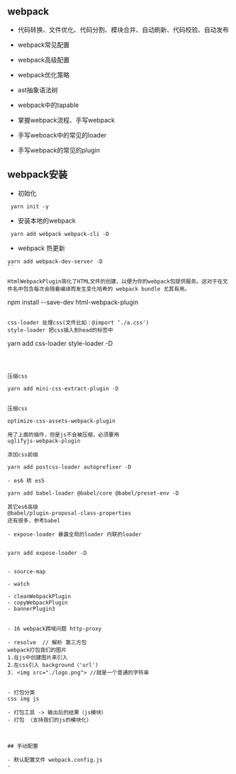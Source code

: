 
## webpack

- 代码转换、文件优化、代码分割、模块合并、自动刷新、代码校验、自动发布


- webpack常见配置
- webpack高级配置
- webpack优化策略
- ast抽象语法树
- webpack中的tapable
- 掌握webpack流程、手写webpack
- 手写weboack中的常见的loader
- 手写webpack的常见的plugin

## webpack安装

- 初始化
  
```
 yarn init -y
```

- 安装本地的webpack
  
```
 yarn add webpack webpack-cli -D
```

- webpack 热更新

```
yarn add webpack-dev-server -D
``

HtmlWebpackPlugin简化了HTML文件的创建，以便为你的webpack包提供服务。这对于在文件名中包含每次会随着编译而发生变化哈希的 webpack bundle 尤其有用。

```
 npm install --save-dev html-webpack-plugin
```

css-loader 处理css(文件比如：@import ‘./a.css')
style-loader 把css插入到head的标签中

```
yarn add css-loader style-loader -D
```



压缩css

yarn add mini-css-extract-plugin -D


压缩css

optimize-css-assets-webpack-plugin

用了上面的插件，但是js不会被压缩，必须要用
uglifyjs-webpack-plugin

添加css前缀

yarn add postcss-loader autoprefixer -D

- es6 转 es5

yarn add babel-loader @babel/core @babel/preset-env -D

其它es6高级
@babel/plugin-proposal-class-properties
还有很多，参考babel

- expose-loader 暴露全局的loader 内联的loader


yarn add expose-loader -D


- source-map

- watch

- cleanWebpackPlugin
- copyWebpackPlugin
- bannerPlugin3


- 16 webpack跨域问题 http-proxy

- resolve  // 解析 第三方包 
webpack打包我们的图片
1.在js中创建图片来引入
2.在css引入 background（'url')
3. <img src="./logo.png"> //就是一个普通的字符串


- 打包分类
css img js 

- 打包工具 -> 输出后的结果（js模块）
- 打包 （支持我们的js的模块化）



## 手动配置

- 默认配置文件 webpack.config.js
-

